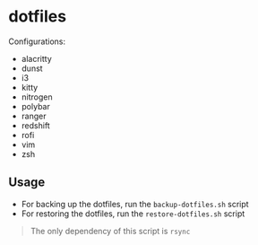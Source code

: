 # dotfiles

Configurations:

- alacritty
- dunst
- i3
- kitty
- nitrogen
- polybar
- ranger
- redshift
- rofi
- vim
- zsh

## Usage

- For backing up the dotfiles, run the `backup-dotfiles.sh` script
- For restoring the dotfiles, run the `restore-dotfiles.sh` script

> The only dependency of this script is `rsync`
